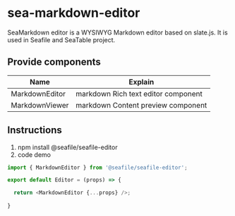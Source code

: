# sea-markdown-editor

SeaMarkdown editor is a WYSIWYG Markdown editor based on slate.js. It is used in Seafile and SeaTable project.

## Provide components

|Name|Explain|
|-|-|
|MarkdownEditor|markdown Rich text editor component|
|MarkdownViewer|markdown Content preview component|

## Instructions

1. npm install @seafile/seafile-editor
2. code demo
```javascript
import { MarkdownEditor } from '@seafile/seafile-editor';

export default Editor = (props) => {

  return <MarkdownEditor {...props} />;
  
}
```


